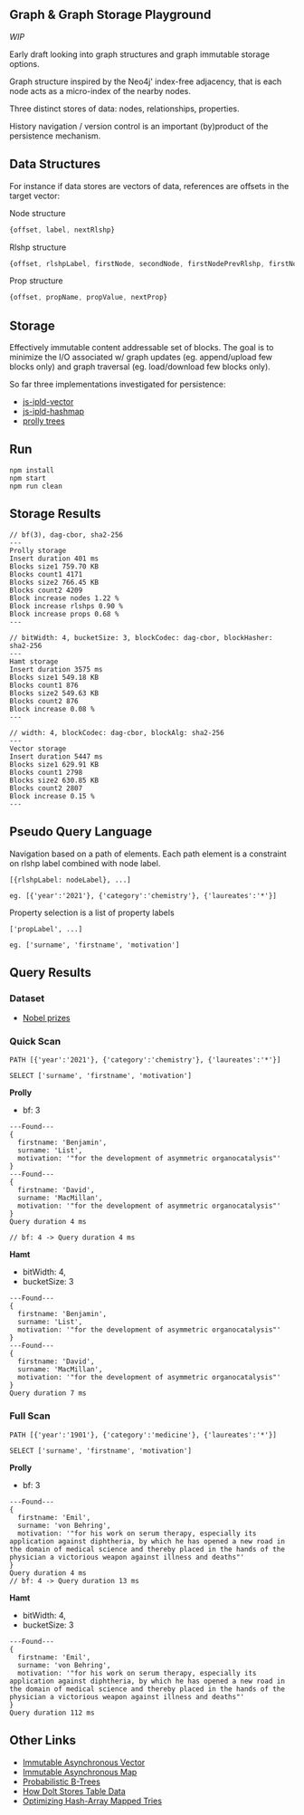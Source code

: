 ## Graph & Graph Storage Playground

_WIP_

Early draft looking into graph structures and graph immutable storage options.

Graph structure inspired by the Neo4j' index-free adjacency, that is each node acts as a micro-index of the nearby nodes.

Three distinct stores of data: nodes, relationships, properties.

History navigation / version control is an important (by)product of the persistence mechanism.


## Data Structures

For instance if data stores are vectors of data, references are offsets in the target vector:

Node structure
```js
{offset, label, nextRlshp}
```
Rlshp structure
```js
{offset, rlshpLabel, firstNode, secondNode, firstNodePrevRlshp, firstNodeNextRlshp, secondNodePrevRlshp, secondNodeNextRlshp}
```
Prop structure
```js
{offset, propName, propValue, nextProp}
```
## Storage

Effectively immutable content addressable set of blocks. The goal is to minimize the I/O associated w/ graph updates (eg. append/upload few blocks only) and graph traversal (eg. load/download few blocks only). 

So far three implementations investigated for persistence:
- [js-ipld-vector](https://github.com/rvagg/js-ipld-vector)
- [js-ipld-hashmap](https://github.com/rvagg/js-ipld-hashmap)
- [prolly trees](https://github.com/mikeal/prolly-trees)


## Run

```
npm install
npm start
npm run clean
```

## Storage Results

```
// bf(3), dag-cbor, sha2-256
---
Prolly storage
Insert duration 401 ms
Blocks size1 759.70 KB
Blocks count1 4171
Blocks size2 766.45 KB
Blocks count2 4209
Block increase nodes 1.22 %
Block increase rlshps 0.90 %
Block increase props 0.68 %
---

// bitWidth: 4, bucketSize: 3, blockCodec: dag-cbor, blockHasher: sha2-256
---
Hamt storage
Insert duration 3575 ms
Blocks size1 549.18 KB
Blocks count1 876
Blocks size2 549.63 KB
Blocks count2 876
Block increase 0.08 %
---

// width: 4, blockCodec: dag-cbor, blockAlg: sha2-256
---
Vector storage
Insert duration 5447 ms
Blocks size1 629.91 KB
Blocks count1 2798
Blocks size2 630.85 KB
Blocks count2 2807
Block increase 0.15 %
---
```

## Pseudo Query Language

Navigation based on a path of elements. Each path element is a constraint on rlshp label combined with node label.

```
[{rlshpLabel: nodeLabel}, ...]

eg. [{'year':'2021'}, {'category':'chemistry'}, {'laureates':'*'}]
```

Property selection is a list of property labels

```
['propLabel', ...]

eg. ['surname', 'firstname', 'motivation']
```

## Query Results

### Dataset

- [Nobel prizes](./nobel.js)

### Quick Scan

`PATH [{'year':'2021'}, {'category':'chemistry'}, {'laureates':'*'}]`

`SELECT ['surname', 'firstname', 'motivation']`

__Prolly__ 
- bf: 3

```
---Found---
{
  firstname: 'Benjamin',
  surname: 'List',
  motivation: '"for the development of asymmetric organocatalysis"'
}
---Found---
{
  firstname: 'David',
  surname: 'MacMillan',
  motivation: '"for the development of asymmetric organocatalysis"'
}
Query duration 4 ms

// bf: 4 -> Query duration 4 ms
```
__Hamt__ 
- bitWidth: 4, 
- bucketSize: 3

```
---Found---
{
  firstname: 'Benjamin',
  surname: 'List',
  motivation: '"for the development of asymmetric organocatalysis"'
}
---Found---
{
  firstname: 'David',
  surname: 'MacMillan',
  motivation: '"for the development of asymmetric organocatalysis"'
}
Query duration 7 ms
```

### Full Scan

`PATH [{'year':'1901'}, {'category':'medicine'}, {'laureates':'*'}]`

`SELECT ['surname', 'firstname', 'motivation']`

__Prolly__ 
- bf: 3

```
---Found---
{
  firstname: 'Emil',
  surname: 'von Behring',
  motivation: '"for his work on serum therapy, especially its application against diphtheria, by which he has opened a new road in the domain of medical science and thereby placed in the hands of the physician a victorious weapon against illness and deaths"'
}
Query duration 4 ms
// bf: 4 -> Query duration 13 ms
```

__Hamt__ 
- bitWidth: 4, 
- bucketSize: 3

```
---Found---
{
  firstname: 'Emil',
  surname: 'von Behring',
  motivation: '"for his work on serum therapy, especially its application against diphtheria, by which he has opened a new road in the domain of medical science and thereby placed in the hands of the physician a victorious weapon against illness and deaths"'
}
Query duration 112 ms
```

## Other Links
- [Immutable Asynchronous Vector](https://github.com/rvagg/iavector)
- [Immutable Asynchronous Map](https://github.com/rvagg/iamap)
- [Probabilistic B-Trees](https://github.com/attic-labs/noms/blob/master/doc/intro.md#prolly-trees-probabilistic-b-trees)
- [How Dolt Stores Table Data](https://www.dolthub.com/blog/2020-04-01-how-dolt-stores-table-data/)
- [Optimizing Hash-Array Mapped Tries](https://michael.steindorfer.name/publications/oopsla15.pdf)